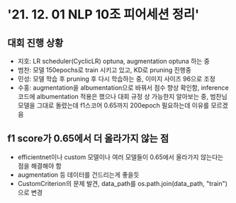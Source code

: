 # '21. 12. 01 NLP 10조 피어세션 정리'

## 대회 진행 상황

- 지호: LR scheduler(CyclicLR) optuna, augmentation optuna 하는 중
- 범찬: 모델 150epochs로 train 시키고 있고, KD로 pruning 진행중
- 민성: 모델 학습 후 pruning 후 다시 학습하는 중, 이미지 사이즈 96으로 조정
- 수홍: augmentation을 albumentation으로 바꿔서 점수 향상 확인함, inference 코드에 albumentation 적용은 했으나 대회 규정 상 가능한지 알아보는 중, 범찬님 모델을 그대로 돌렸는데 f1스코어 0.65까지 200epoch 필요하는데 이유를 모르겠음

## f1 score가 0.65에서 더 올라가지 않는 점

- efficientnet이나 custom 모델이나 여러 모델들이 0.65에서 올라가지 않는다는 점을 해결해야 함
- augmentation 등 데이터를 건드리는게 좋을듯
- CustomCriterion의 문제 발견, data_path를 os.path.join(data_path, "train")으로 변경